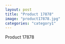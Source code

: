```yaml
---
layout: post
title: "Product 17878"
image: "product17878.jpg"
categories: "category1"
---
```

Product 17878
